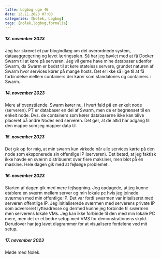 ```yaml
---
title: Logbog uge 46
date: 13.11.2023 07:00
categories: [Nolek, Logbog]
tags: [nolek,logbog,formalia]
---
```


##### 13. november 2023
Jeg har skrevet et par blogindlæg om det overordnede system, dataaaggregering og lavet læringsplan. Så har jeg bøvlet
med at få Docker Swarm til at køre på serveren. Jeg vil gerne have mine databaser udenfor Swarm, da Swarm er bedst til 
at køre stateless servere, grundet naturen af Swarm hvor services kører på mange hosts. Det er ikke så lige til at 
få forbindelse mellem containers der kører som standalones og containers i Swarm.

##### 14. november 2023
Mere af ovenstående. Swarm kører nu, i hvert fald på en enkelt node (serveren). PT er databaser en del af Swarm, men 
de er begrænset til en enkelt node. Dvs. de containers som kører databaserne ikke kan blive placeret på andre Nodes end 
serveren. Det gør, at de altid har adgang til den mappe som jeg mapper data til. 

##### 15. november 2023
Det gik op for mig, at min swarm kun virkede når alle services kørte på den node som eksponerede sin offentlige IP
(serveren). Det betød, at jeg faktisk ikke havde en sværm distribueret over flere maksiner, men blot på én maskine.
Hele dagen gik med at fejlsøge problemet.

##### 16. november 2023
Starten af dagen gik med mere fejlsøgning. Jeg opdagede, at jeg kunne etablere en sværm mellem server og min lokale pc
hvis jeg joinede sværmen med min offentlige IP. Det var fordi sværmen var initaliseret med serveren offentlige IP. 
Jeg initialiserede sværmen med serverens private IP som adverseret lytteadresse og dermed kunne jeg forbinde til sværmen
men serverens lokale VMs. Jeg kan ikke forbinde til den med min lokale PC mere, men det er et bedre setup med VMS 
for demonstrationens skyld. 
Derudover har jeg lavet diagrammer for at visualisere fordelene ved mit setup. 

##### 17. november 2023
Møde med Nolek.
